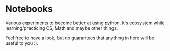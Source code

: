 # Notebooks

Various experiments to become better at using python, it's ecosystem while
learning/practicing CS, Math and maybe other things.

Feel free to have a look, but no guarantees that anything in here will be
useful to you :).
